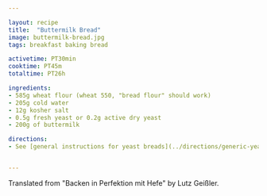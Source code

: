 ```yaml
---

layout: recipe
title:  "Buttermilk Bread"
image: buttermilk-bread.jpg
tags: breakfast baking bread

activetime: PT30min
cooktime: PT45m
totaltime: PT26h

ingredients:
- 585g wheat flour (wheat 550, "bread flour" should work)
- 205g cold water
- 12g kosher salt
- 0.5g fresh yeast or 0.2g active dry yeast
- 200g of buttermilk

directions:
- See [general instructions for yeast breads](../directions/generic-yeast-bread.html).


---
```


Translated from "Backen in Perfektion mit Hefe" by Lutz Geißler.